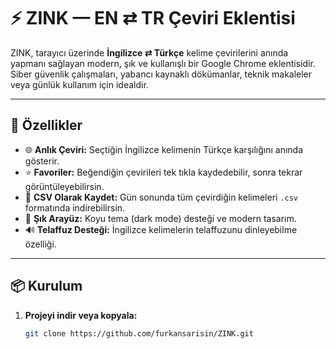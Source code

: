 # ⚡ ZINK — EN ⇄ TR Çeviri Eklentisi

ZINK, tarayıcı üzerinde **İngilizce ⇄ Türkçe** kelime çevirilerini anında yapmanı sağlayan modern, şık ve kullanışlı bir Google Chrome eklentisidir.  
Siber güvenlik çalışmaları, yabancı kaynaklı dökümanlar, teknik makaleler veya günlük kullanım için idealdir.  

---

## 🚀 Özellikler

- 🌐 **Anlık Çeviri:** Seçtiğin İngilizce kelimenin Türkçe karşılığını anında gösterir.  
- ⭐ **Favoriler:** Beğendiğin çevirileri tek tıkla kaydedebilir, sonra tekrar görüntüleyebilirsin.  
- 💾 **CSV Olarak Kaydet:** Gün sonunda tüm çevirdiğin kelimeleri `.csv` formatında indirebilirsin.  
- 🎨 **Şık Arayüz:** Koyu tema (dark mode) desteği ve modern tasarım.  
- 🔊 **Telaffuz Desteği:** İngilizce kelimelerin telaffuzunu dinleyebilme özelliği.  

---

## 📦 Kurulum

1. **Projeyi indir veya kopyala:**  
   ```bash
   git clone https://github.com/furkansarisin/ZINK.git
